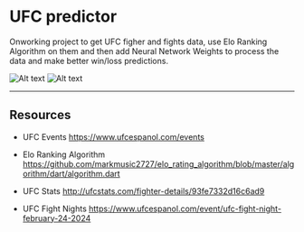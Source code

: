 # UFC predictor

Onworking project to get UFC figher and fights data, use Elo Ranking Algorithm on them and then add Neural Network Weights to process the data and make better win/loss predictions.


![Alt text](image-1.png)
![Alt text](image.png)

---

## Resources

- UFC Events
  https://www.ufcespanol.com/events

- Elo Ranking Algorithm
  https://github.com/markmusic2727/elo_rating_algorithm/blob/master/algorithm/dart/algorithm.dart

- UFC Stats
  http://ufcstats.com/fighter-details/93fe7332d16c6ad9

- UFC Fight Nights
  https://www.ufcespanol.com/event/ufc-fight-night-february-24-2024
